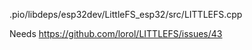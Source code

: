 
.pio/libdeps/esp32dev/LittleFS_esp32/src/LITTLEFS.cpp

Needs https://github.com/lorol/LITTLEFS/issues/43

